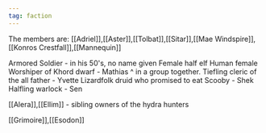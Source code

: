 ```yaml
---
tag: faction
---
```

The members are:
[[Adriel]],[[Aster]],[[Tolbat]],[[Sitar]],[[Mae Windspire]],[[Konros Crestfall]],[[Mannequin]]

Armored Soldier - in his 50's, no name given 
Female half elf
Human female
Worshiper of Khord dwarf - Mathias
^ in a group together. 
Tiefling cleric of the all father - Yvette
Lizardfolk druid who promised to eat Scooby - Shek
Halfling warlock - Sen

[[Alera]],[[Ellim]] - sibling owners of the hydra hunters

[[Grimoire]],[[Esodon]]
